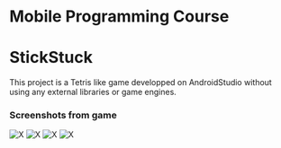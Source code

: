 # Mobile Programming Course
# StickStuck
This project is a Tetris like game developped on AndroidStudio without using any external libraries or game engines.

### Screenshots from game


![X](https://github.com/ebocugoz/Mobile-Programming-Course/blob/master/Screenshots/Screenshot_2016-05-08-15-24-32.png)
![X](https://github.com/ebocugoz/Mobile-Programming-Course/blob/master/Screenshots/Screenshot_2016-05-08-15-25-02.png)
![X](https://github.com/ebocugoz/Mobile-Programming-Course/blob/master/Screenshots/Screenshot_2016-05-08-15-26-19.png)
![X](https://github.com/ebocugoz/Mobile-Programming-Course/blob/master/Screenshots/Screenshot_2016-05-08-15-45-20.png)
